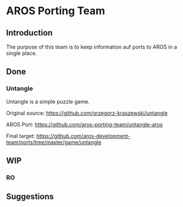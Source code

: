 # AROS Porting Team

## Introduction

The purpose of this team is to keep information auf ports to AROS in a single place.

## Done

### Untangle

Untangle is a simple puzzle game. 

Original source: https://github.com/grzegorz-kraszewski/untangle

AROS Port: https://github.com/aros-porting-team/untangle-aros

Final target: https://github.com/aros-development-team/ports/tree/master/game/untangle

## WIP

### RO


## Suggestions


